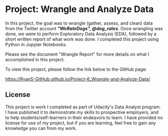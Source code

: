 # Project: Wrangle and Analyze Data

In this project, the goal was to wrangle (gather, assess, and clean) data from the Twitter account **_"WeRateDogs", @dog_rates_**. Once wrangling was done, we were to perform Exploratory Data Analysis (EDA), followed by a short written report of what work was done. I completed this project using Python in Jupyter Notebooks.

Please see the document "Wrangle Report" for more details on what I accomplished in this project.

To view this project, please follow the link below to the GitHub page:

https://RyanS-GitHub.github.io/Project-6_Wrangle-and-Analyze-Data/

## License

This project is work I completed as part of Udacity's Data Analyst program. I have published it to demonstrate my skills to prospective employers, and to help students/self-learners in their endeavors to learn. I have provided no license for use of my project, but if you are learning, feel free to gain any knowledge you can from my work.
